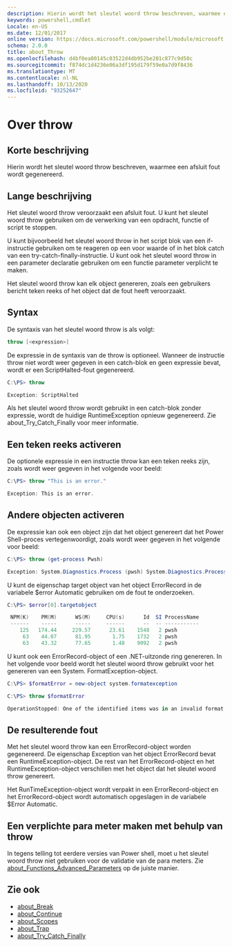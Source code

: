 ```yaml
---
description: Hierin wordt het sleutel woord throw beschreven, waarmee een afsluit fout wordt gegenereerd.
keywords: powershell,cmdlet
Locale: en-US
ms.date: 12/01/2017
online version: https://docs.microsoft.com/powershell/module/microsoft.powershell.core/about/about_throw?view=powershell-7&WT.mc_id=ps-gethelp
schema: 2.0.0
title: about_Throw
ms.openlocfilehash: d4bf0ea00145c03522d4db952be201c877c9d50c
ms.sourcegitcommit: f874dc1d4236e06a3df195d179f59e0a7d9f8436
ms.translationtype: MT
ms.contentlocale: nl-NL
ms.lasthandoff: 10/13/2020
ms.locfileid: "93252647"
---
```

# <a name="about-throw"></a>Over throw

## <a name="short-description"></a>Korte beschrijving
Hierin wordt het sleutel woord throw beschreven, waarmee een afsluit fout wordt gegenereerd.

## <a name="long-description"></a>Lange beschrijving

Het sleutel woord throw veroorzaakt een afsluit fout. U kunt het sleutel woord throw gebruiken om de verwerking van een opdracht, functie of script te stoppen.

U kunt bijvoorbeeld het sleutel woord throw in het script blok van een if-instructie gebruiken om te reageren op een voor waarde of in het blok catch van een try-catch-finally-instructie. U kunt ook het sleutel woord throw in een parameter declaratie gebruiken om een functie parameter verplicht te maken.

Het sleutel woord throw kan elk object genereren, zoals een gebruikers bericht teken reeks of het object dat de fout heeft veroorzaakt.

## <a name="syntax"></a>Syntax

De syntaxis van het sleutel woord throw is als volgt:

```powershell
throw [<expression>]
```

De expressie in de syntaxis van de throw is optioneel. Wanneer de instructie throw niet wordt weer gegeven in een catch-blok en geen expressie bevat, wordt er een ScriptHalted-fout gegenereerd.

```powershell
C:\PS> throw

Exception: ScriptHalted
```

Als het sleutel woord throw wordt gebruikt in een catch-blok zonder expressie, wordt de huidige RuntimeException opnieuw gegenereerd. Zie about_Try_Catch_Finally voor meer informatie.

## <a name="throwing-a-string"></a>Een teken reeks activeren

De optionele expressie in een instructie throw kan een teken reeks zijn, zoals wordt weer gegeven in het volgende voor beeld:

```powershell
C:\PS> throw "This is an error."

Exception: This is an error.
```

## <a name="throwing-other-objects"></a>Andere objecten activeren

De expressie kan ook een object zijn dat het object genereert dat het Power Shell-proces vertegenwoordigt, zoals wordt weer gegeven in het volgende voor beeld:

```powershell
C:\PS> throw (get-process Pwsh)

Exception: System.Diagnostics.Process (pwsh) System.Diagnostics.Process (pwsh) System.Diagnostics.Process (pwsh)
```

U kunt de eigenschap target object van het object ErrorRecord in de variabele $error Automatic gebruiken om de fout te onderzoeken.

```powershell
C:\PS> $error[0].targetobject

 NPM(K)    PM(M)      WS(M)     CPU(s)      Id  SI ProcessName
 ------    -----      -----     ------      --  -- -----------
    125   174.44     229.57      23.61    1548   2 pwsh
     63    44.07      81.95       1.75    1732   2 pwsh
     63    43.32      77.65       1.48    9092   2 pwsh
```

U kunt ook een ErrorRecord-object of een .NET-uitzonde ring genereren. In het volgende voor beeld wordt het sleutel woord throw gebruikt voor het genereren van een System. FormatException-object.

```powershell
C:\PS> $formatError = new-object system.formatexception

C:\PS> throw $formatError

OperationStopped: One of the identified items was in an invalid format.
```

## <a name="the-resulting-error"></a>De resulterende fout

Met het sleutel woord throw kan een ErrorRecord-object worden gegenereerd. De eigenschap Exception van het object ErrorRecord bevat een RuntimeException-object. De rest van het ErrorRecord-object en het RuntimeException-object verschillen met het object dat het sleutel woord throw genereert.

Het RunTimeException-object wordt verpakt in een ErrorRecord-object en het ErrorRecord-object wordt automatisch opgeslagen in de variabele $Error Automatic.

## <a name="using-throw-to-create-a-mandatory-parameter"></a>Een verplichte para meter maken met behulp van throw

In tegens telling tot eerdere versies van Power shell, moet u het sleutel woord throw niet gebruiken voor de validatie van de para meters. Zie [about_Functions_Advanced_Parameters](about_Functions_Advanced_Parameters.md) op de juiste manier.

## <a name="see-also"></a>Zie ook

- [about_Break](about_Break.md)
- [about_Continue](about_Continue.md)
- [about_Scopes](about_Scopes.md)
- [about_Trap](about_Trap.md)
- [about_Try_Catch_Finally](about_Try_Catch_Finally.md)
